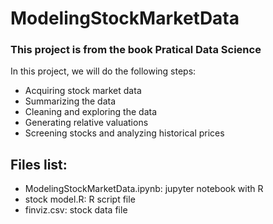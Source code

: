# ModelingStockMarketData

### This project is from the book Pratical Data Science

In this project, we will do the following steps:

* Acquiring stock market data
* Summarizing the data
* Cleaning and exploring the data
* Generating relative valuations
* Screening stocks and analyzing historical prices

## Files list:
* ModelingStockMarketData.ipynb: jupyter notebook with R  
* stock model.R: R script file
* finviz.csv: stock data file

